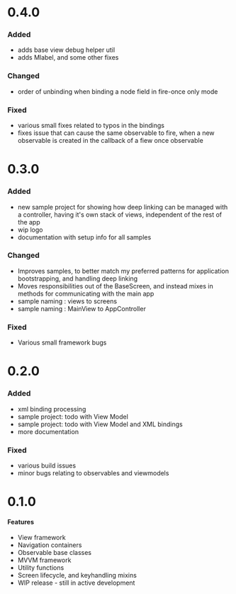 # 0.4.0 

### Added 
  - adds base view debug helper util
  - adds Mlabel, and some other fixes

### Changed
  - order of unbinding when binding a node field in fire-once only mode

### Fixed
  - various small fixes related to typos in the bindings 
  - fixes issue that can cause the same observable to fire, when a new observable is created in the callback of a fiew once observable

# 0.3.0 

### Added
  - new sample project for showing how deep linking can be managed with a controller, having it's own stack of views, independent of the rest of the app
  - wip logo
  - documentation with setup info for all samples

### Changed

  - Improves samples, to better match my preferred patterns for application bootstrapping, and handling deep linking
  - Moves responsibilities out of the BaseScreen, and instead mixes in methods for communicating with the main app
  - sample naming : views to screens
  - sample naming : MainView to AppController

### Fixed
  - Various small framework bugs

# 0.2.0

### Added

  - xml binding processing
  - sample project: todo with View Model
  - sample project: todo with View Model and XML bindings
  - more documentation

### Fixed

  - various build issues
  - minor bugs relating to observables and viewmodels


# 0.1.0

#### Features

 - View framework
 - Navigation containers
 - Observable base classes
 - MVVM framework
 - Utility functions
 - Screen lifecycle, and keyhandling mixins
 - WIP release - still in active development
